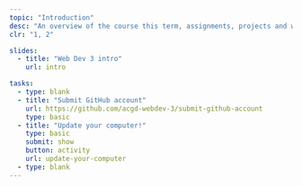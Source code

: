 ```yaml
---
topic: "Introduction"
desc: "An overview of the course this term, assignments, projects and weekly tasks."
clr: "1, 2"

slides:
  - title: "Web Dev 3 intro"
    url: intro

tasks:
  - type: blank
  - title: "Submit GitHub account"
    url: https://github.com/acgd-webdev-3/submit-github-account
    type: basic
  - title: "Update your computer!"
    type: basic
    submit: show
    button: activity
    url: update-your-computer
  - type: blank
---
```

